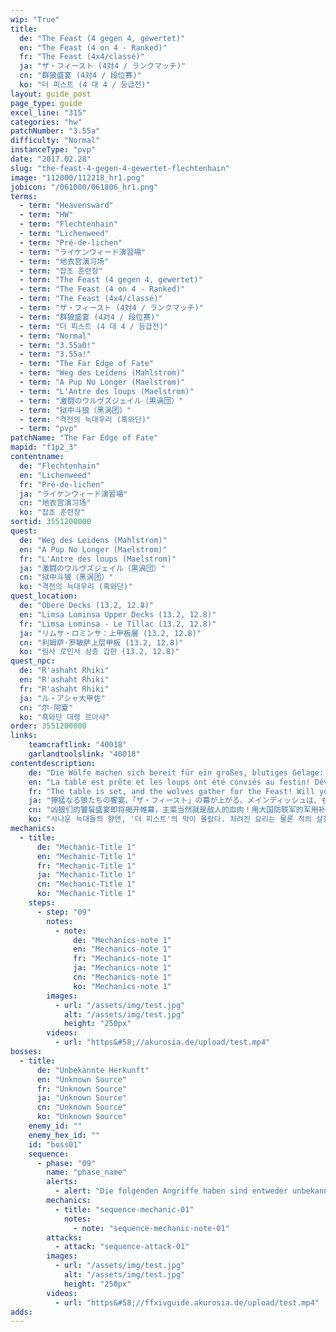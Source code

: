 ```yaml
---
wip: "True"
title:
  de: "The Feast (4 gegen 4, gewertet)"
  en: "The Feast (4 on 4 - Ranked)"
  fr: "The Feast (4x4/classé)"
  ja: "ザ・フィースト (4対4 / ランクマッチ)"
  cn: "群狼盛宴 (4对4 / 段位赛)"
  ko: "더 피스트 (4 대 4 / 등급전)"
layout: guide_post
page_type: guide
excel_line: "315"
categories: "hw"
patchNumber: "3.55a"
difficulty: "Normal"
instanceType: "pvp"
date: "2017.02.28"
slug: "the-feast-4-gegen-4-gewertet-flechtenhain"
image: "112000/112218_hr1.png"
jobicon: "/061000/061806_hr1.png"
terms:
  - term: "Heavensward"
  - term: "HW"
  - term: "Flechtenhain"
  - term: "Lichenweed"
  - term: "Pré-de-lichen"
  - term: "ライケンウィード演習場"
  - term: "地衣宫演习场"
  - term: "잡초 훈련장"
  - term: "The Feast (4 gegen 4, gewertet)"
  - term: "The Feast (4 on 4 - Ranked)"
  - term: "The Feast (4x4/classé)"
  - term: "ザ・フィースト (4対4 / ランクマッチ)"
  - term: "群狼盛宴 (4对4 / 段位赛)"
  - term: "더 피스트 (4 대 4 / 등급전)"
  - term: "Normal"
  - term: "3.55a0!"
  - term: "3.55a!"
  - term: "The Far Edge of Fate"
  - term: "Weg des Leidens (Mahlstrom)"
  - term: "A Pup No Longer (Maelstrom)"
  - term: "L'Antre des loups (Maelstrom)"
  - term: "激闘のウルヴズジェイル（黒渦団）"
  - term: "狱中斗狼（黑涡团）"
  - term: "격전의 늑대우리 (흑와단)"
  - term: "pvp"
patchName: "The Far Edge of Fate"
mapid: "f1p2_3"
contentname:
  de: "Flechtenhain"
  en: "Lichenweed"
  fr: "Pré-de-lichen"
  ja: "ライケンウィード演習場"
  cn: "地衣宫演习场"
  ko: "잡초 훈련장"
sortid: 3551200000
quest:
  de: "Weg des Leidens (Mahlstrom)"
  en: "A Pup No Longer (Maelstrom)"
  fr: "L'Antre des loups (Maelstrom)"
  ja: "激闘のウルヴズジェイル（黒渦団）"
  cn: "狱中斗狼（黑涡团）"
  ko: "격전의 늑대우리 (흑와단)"
quest_location:
  de: "Obere Decks (13.2, 12.8)"
  en: "Limsa Lominsa Upper Decks (13.2, 12.8)"
  fr: "Limsa Lominsa - Le Tillac (13.2, 12.8)"
  ja: "リムサ・ロミンサ：上甲板層 (13.2, 12.8)"
  cn: "利姆萨·罗敏萨上层甲板 (13.2, 12.8)"
  ko: "림사 로민사 상층 갑판 (13.2, 12.8)"
quest_npc:
  de: "R'ashaht Rhiki"
  en: "R'ashaht Rhiki"
  fr: "R'ashaht Rhiki"
  ja: "ル・アシャ大甲佐"
  cn: "尔·阿夏"
  ko: "흑와단 대령 르아샤"
order: 3551200000
links:
    teamcraftlink: "40018"
    garlandtoolslink: "40018"
contentdescription:
    de: "Die Wölfe machen sich bereit für ein großes, blutiges Gelage: The Feast. Hier geht es nicht ums Ausrotten der Gegner - nein, hier geht es darum, ihnen alles zu nehmen, was sie haben. Einer nach dem anderen wird gnadenlos gejagt - doch wirst du der triumphierende Räuber oder die hilflose Beute sein?<br/><br/>※ Sieg oder Niederlage wirken sich auf deine Solo-PvP-Wertung aus.<br/>※ Du wirst gegen Kontrahenten mit ähnlicher Solo-Wertung in die Arena geschickt.<br/>※ Der durchschnittliche PvP-Wert beider Teams wird ebenfalls ähnlich gehalten."
    en: "La table est prête et les loups ont été conviés au festin! Dévorerez-vous vos adversaires... ou serez-vous leur proie? Seules les bêtes les plus sauvages ont été invitées à ce banquet de chair et de sang. Alors acérez vos crocs et vos griffes et préparez-vous à vous repaître du cadavre de vos ennemis! Faites-en de la charpie, dépecez-les et érigez votre trône de chasseur avec leurs os!<br/><br/>* Le score JcJ individuel changera en fonction de l'issue du combat.<br/>* Les autres participants seront choisis parmi des joueurs dont le score JcJ est proche.<br/>* Les joueurs seront répartis entre les deux camps de manière à ce que la moyenne des scores JcJ soit à peu près la même de part et d'autre."
    fr: "The table is set, and the wolves gather for the Feast! Will you gorge on the flesh of your foes, or find yourself served on a platter? Only the most savage of beasts are invited to this banquet─you'll need fangs of steel and an endless thirst for blood! Wait not for the tolling of the culling bell! Devour your rivals, take their hides for trophies, and build a hunter's throne from their bones!<br/><br/>※Match results will affect solo PvP rating.<br/>※Players with comparable solo PvP ratings will be matched with one another and sorted into teams with relatively equal average ratings."
    ja: "獰猛なる狼たちの饗宴、「ザ・フィースト」の幕が上がる。メインディッシュは、もちろん相対する敵の肉！　グランドカンパニー向けの軍用キットをスパイス代わりに、向かい来る敵を喰らい尽くせ！　しかし、敵もただの肉ではない。狼に相応しい敵は、同格の獣性を秘めた狼だけ……。さあ、饗宴に招かれた狼たちよ、牙を剥き、爪を研げ！　敵の肉を噛みちぎり、その骨の欠片を積み上げて、己の玉座を築き上げるのだ！<br/><br/>※試合の勝敗でソロ専用のPvPレーティングが変動します。<br/>※ソロ専用のPvPレーティングが近い相手とマッチングされます。<br/>※チーム同士の平均PvPレートが近くなるように、チーム分けが行われます。"
    cn: "凶狼们的饕餮盛宴即将揭开帷幕，主菜当然就是敌人的血肉！用大国防联军的军用补给品代替香料，将面前的敌人吞噬殆尽！然而，敌人自然也不会甘为鱼肉。配得上狼的敌人，当然只有同样野性的狼！ 来吧，被邀请至这饕餮盛宴的凶狼们，磨尖你的獠牙和利爪！吃光敌人的血肉，用敌人的骨头筑起自己的王座！ ※单人专用的段位积分会因比赛的胜负而变动。 ※会与单人专用段位积分相近的玩家进行匹配。 ※会尽量平衡双方小队成员的段位积分平均值来进行分组。"
    ko: "사나운 늑대들의 향연, '더 피스트'의 막이 올랐다. 차려진 요리는 물론 적의 살점! 총사령부에서 사용되는 군용품을 곁들여, 몰려드는 적을 모조리 먹어치워라! 하지만 적도 순순히 잡아먹힐 상대는 아니다. 늑대의 적은 같은 야성을 품은 늑대뿐이기에……. 잔치에 초대된 늑대들이여, 이빨을 드러내고 발톱을 세워라! 적의 살을 물어뜯고, 그 뼈로 옥좌를 쌓아올려라! ※ 승패에 따라 개인 PvP 평점이 변동합니다. ※ 개인 PvP 평점이 비슷한 상대가 매칭됩니다. ※ 파티의 평균 PvP 평점이 비슷해지도록 팀원을 배치합니다."
mechanics:
  - title:
      de: "Mechanic-Title 1"
      en: "Mechanic-Title 1"
      fr: "Mechanic-Title 1"
      ja: "Mechanic-Title 1"
      cn: "Mechanic-Title 1"
      ko: "Mechanic-Title 1"
    steps:
      - step: "09"
        notes:
          - note:
              de: "Mechanics-note 1"
              en: "Mechanics-note 1"
              fr: "Mechanics-note 1"
              ja: "Mechanics-note 1"
              cn: "Mechanics-note 1"
              ko: "Mechanics-note 1"
        images:
          - url: "/assets/img/test.jpg"
            alt: "/assets/img/test.jpg"
            height: "250px"
        videos:
          - url: "https&#58;//akurosia.de/upload/test.mp4"
bosses:
  - title:
      de: "Unbekannte Herkunft"
      en: "Unknown Source"
      fr: "Unknown Source"
      ja: "Unknown Source"
      cn: "Unknown Source"
      ko: "Unknown Source"
    enemy_id: ""
    enemy_hex_id: ""
    id: "boss01"
    sequence:
      - phase: "09"
        name: "phase_name"
        alerts:
          - alert: "Die folgenden Angriffe haben sind entweder unbekannt oder haben keine klare Herkunft"
        mechanics:
          - title: "sequence-mechanic-01"
            notes:
              - note: "sequence-mechanic-note-01"
        attacks:
          - attack: "sequence-attack-01"
        images:
          - url: "/assets/img/test.jpg"
            alt: "/assets/img/test.jpg"
            height: "250px"
        videos:
          - url: "https&#58;//ffxivguide.akurosia.de/upload/test.mp4"
adds:
---
```

